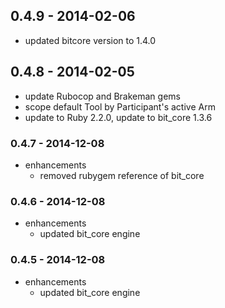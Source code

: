 ## 0.4.9 - 2014-02-06
 * updated bitcore version to 1.4.0

## 0.4.8 - 2014-02-05
 * update Rubocop and Brakeman gems
 * scope default Tool by Participant's active Arm
 * update to Ruby 2.2.0, update to bit_core 1.3.6

### 0.4.7 - 2014-12-08

* enhancements
  * removed rubygem reference of bit_core

### 0.4.6 - 2014-12-08

* enhancements
  * updated bit_core engine

### 0.4.5 - 2014-12-08

* enhancements
  * updated bit_core engine
